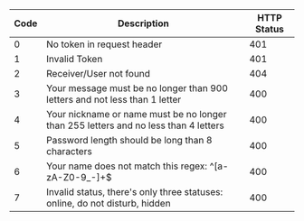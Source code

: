 | Code | Description | HTTP Status |
| ---- | ----------- | ----------- |
| 0    | No token in request header| 401
| 1    | Invalid Token | 401       |
| 2    | Receiver/User not found | 404  |
| 3    | Your message must be no longer than 900 letters and not less than 1 letter | 400 |
| 4    | Your nickname or name must be no longer than 255 letters and no less than 4 letters | 400 |
| 5    | Password length should be long than 8 characters | 400 |
| 6    | Your name does not match this regex: ^[a-zA-Z0-9_-]+$ | 400
| 7    | Invalid status, there's only three statuses: online, do not disturb, hidden | 400
